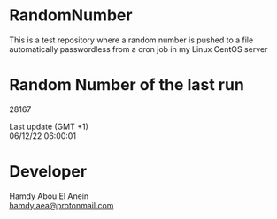 # RandomNumber    
This is a test repository where a random number is pushed to a file automatically passwordless from a cron job in my Linux CentOS server    
# Random Number of the last run   
28167
      
Last update (GMT +1)    
06/12/22 06:00:01
# Developer    
Hamdy Abou El Anein   
hamdy.aea@protonmail.com
